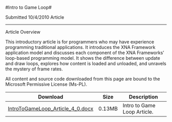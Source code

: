#Intro to Game Loop#

Submitted
10/4/2010
Article

---

Article Overview

This introductory article is for programmers who may have experience programming traditional applications. It introduces the XNA Framework application model and discusses each component of the XNA Frameworks' loop-based programming model. It shows the difference between update and draw loops, explores how content is loaded and unloaded, and unravels the mystery of frame rates.

All content and source code downloaded from this page are bound to the Microsoft Permissive License (Ms-PL).



Download | Size | Description
---|---|---|
[IntroToGameLoop_Article_4_0.docx](https://github.com/nkast/XNAGameStudio/blob/master/Documents/IntroToGameLoop_Article_4_0.docx?raw=true) | 0.13MB | Intro to Game Loop Article. 